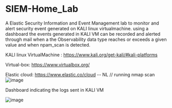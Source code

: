 # SIEM-Home_Lab

A Elastic Security Information and Event Management lab to monitor and alert security event generated on KALI linux virtualmachine.
using a dashboard the events generated in KALI VM can be recorded and alerted through mail when a the Observability data type reaches or exceeds a given value and when npam_scan is detected.


KALI linux VirtualMachine :
https://www.kali.org/get-kali/#kali-platforms

Virtual-box:
https://www.virtualbox.org/

Elastic cloud:
https://www.elastic.co/cloud
-- NL
//
running nmap scan
![image](https://github.com/user-attachments/assets/cbae74f1-1c9d-42a3-80b7-903d33e97bda)



Dashboard indicating the logs sent in KALI VM



![image](https://github.com/user-attachments/assets/4e9eff47-5734-4b15-8f49-86fb2902d3e6)

